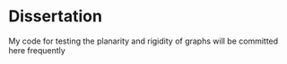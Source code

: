 # Dissertation
My code for testing the planarity and rigidity of graphs will be committed here frequently
